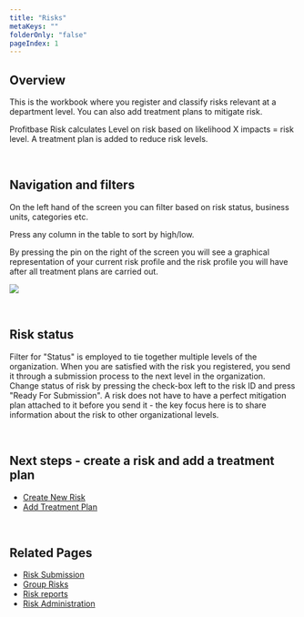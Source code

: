 ```yaml
---
title: "Risks"
metaKeys: ""
folderOnly: "false"
pageIndex: 1
---
```


## Overview

This is the workbook where you register and classify risks relevant at a department level. You can also add treatment plans to mitigate risk.

Profitbase Risk calculates Level on risk based on likelihood X impacts = risk level. A treatment plan is added to reduce risk levels.

<br/>

## Navigation and filters

On the left hand of the screen you can filter based on risk status, business units, categories etc.

Press any column in the table to sort by high/low.

By pressing the pin on the right of the screen you will see a graphical representation of your current risk profile and the risk profile you will have after all treatment plans are carried out.
<br/>

![](https://profitbasedocs.blob.core.windows.net/riskimages/risk-risks-and-filters.png)

<br/>

## Risk status

Filter for "Status" is employed to tie together multiple levels of the organization. When you are satisfied with the risk you registered, you send it through a submission process to the next level in the organization. Change status of risk by pressing the check-box left to the risk ID and press "Ready For Submission". A risk does not have to have a perfect mitigation plan attached to it before you send it - the key focus here is to share information about the risk to other organizational levels.

<br/>

## Next steps - create a risk and add a treatment plan

- [Create New Risk](/risk/workbooks/risks/create-new-risk.md)
- [Add Treatment Plan](/risk/workbooks/risks/treatment-plan.md)

<br/>

## Related Pages

- [Risk Submission](/risk/workbooks/risk-submission.md)
- [Group Risks](/risk/workbooks/group-risks.md)
- [Risk reports](/risk/workbooks/risk-reports.md)
- [Risk Administration](/risk/workbooks/risk-admin.md)
  <br/>

